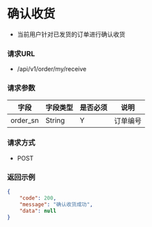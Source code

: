 # 确认收货

* 当前用户针对已发货的订单进行确认收货

### 请求URL

* /api/v1/order/my/receive

### 请求参数

| 字段       | 字段类型    | 是否必须 | 说明       |
|----------|---------|------|----------|
| order_sn | String  | Y    | 订单编号     |

### 请求方式
* POST

### 返回示例

```json
{
    "code": 200,
    "message": "确认收货成功",
    "data": null
}
```
